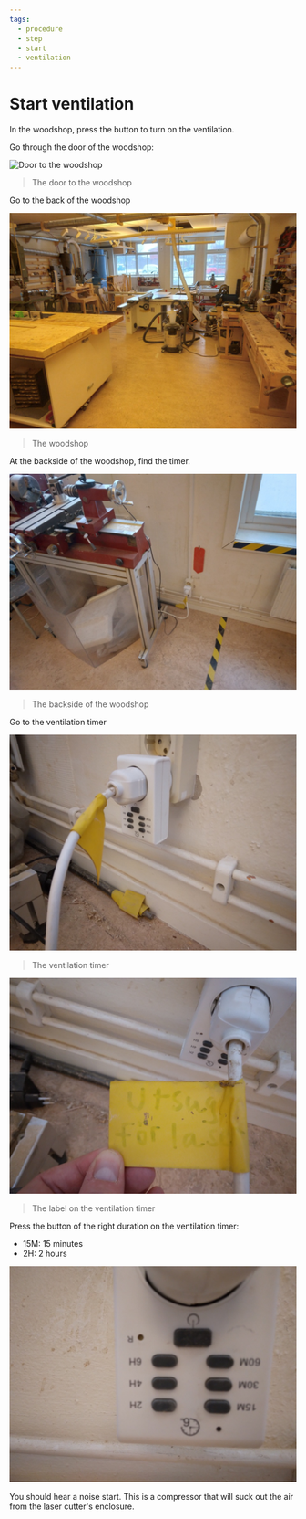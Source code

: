 ```yaml
---
tags:
  - procedure
  - step
  - start
  - ventilation
---
```


# Start ventilation

In the woodshop, press the button to turn on the ventilation.

Go through the door of the woodshop:

![Door to the woodshop](door_to_woodshop)

> The door to the woodshop

Go to the back of the woodshop

![Woodshop](woodshop.jpg)

> The woodshop

At the backside of the woodshop, find the timer.

![The backside of the woodshop](backside_woodshop.jpg)

> The backside of the woodshop

Go to the ventilation timer

![The ventilation timer](ventilation_timer.jpg)

> The ventilation timer

![The ventilation timer and its label](ventilation_timer_label.jpg)

> The label on the ventilation timer

Press the button of the right duration on the ventilation timer:

- 15M: 15 minutes
- 2H: 2 hours

![The button on the ventilation timer](ventilation_timer_buttons.jpg)

You should hear a noise start.
This is a compressor that will suck out the air from the laser cutter's
enclosure.
